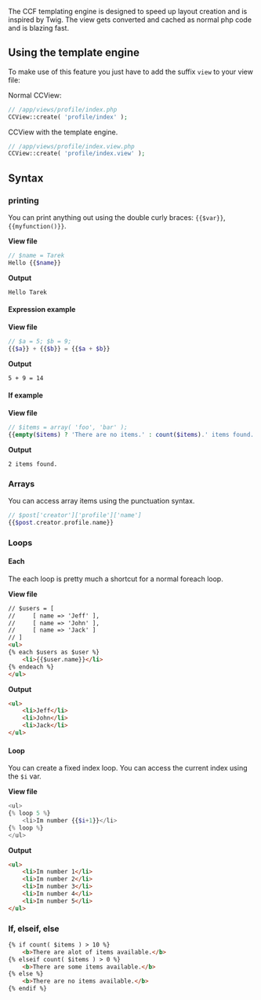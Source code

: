 
The CCF templating engine is designed to speed up layout creation and is inspired by Twig. The view gets converted and cached as normal php code and is blazing fast.

## Using the template engine

To make use of this feature you just have to add the suffix `view` to your view file:

Normal CCView:

```php 
// /app/views/profile/index.php
CCView::create( 'profile/index' );
```

CCView with the template engine.

```php
// /app/views/profile/index.view.php
CCView::create( 'profile/index.view' );
```

## Syntax

### printing

You can print anything out using the double curly braces: `{{$var}}`, `{{myfunction()}}`.

**View file**

```php
// $name = Tarek
Hello {{$name}}
```

**Output**

```
Hello Tarek
```

#### Expression example

**View file**

```php
// $a = 5; $b = 9;
{{$a}} + {{$b}} = {{$a + $b}}
```
**Output**
```
5 + 9 = 14
```

#### If example

**View file**

```php
// $items = array( 'foo', 'bar' );
{{empty($items) ? 'There are no items.' : count($items).' items found.'}}
```
**Output**
```
2 items found.
```

### Arrays

You can access array items using the punctuation syntax.

```php
// $post['creator']['profile']['name']
{{$post.creator.profile.name}}
```

### Loops

#### Each

The each loop is pretty much a shortcut for a normal foreach loop.

**View file**

```html
// $users = [ 
//     [ name => 'Jeff' ], 
//     [ name => 'John' ], 
//     [ name => 'Jack' ] 
// ]
<ul>
{% each $users as $user %}
	<li>{{$user.name}}</li>
{% endeach %}
</ul>
```

**Output**

```html
<ul>
	<li>Jeff</li>
	<li>John</li>
	<li>Jack</li>
</ul>
```

#### Loop

You can create a fixed index loop. You can access the current index using the `$i` var.

**View file**

```php
<ul>
{% loop 5 %}
	<li>Im number {{$i+1}}</li>
{% loop %}
</ul>
```

**Output**

```html
<ul>
	<li>Im number 1</li>
	<li>Im number 2</li>
	<li>Im number 3</li>
	<li>Im number 4</li>
	<li>Im number 5</li>
</ul>
```

### If, elseif, else

```html
{% if count( $items ) > 10 %}
	<b>There are alot of items available.</b>
{% elseif count( $items ) > 0 %}
	<b>There are some items available.</b>
{% else %}
	<b>There are no items available.</b>
{% endif %}
```
